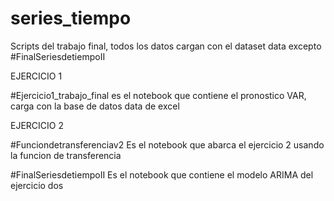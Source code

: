 # series_tiempo


Scripts del trabajo final, todos los datos cargan con el dataset data excepto #FinalSeriesdetiempoII

EJERCICIO 1

#Ejercicio1_trabajo_final
es el notebook que contiene el pronostico VAR, carga con la base de datos data de excel

EJERCICIO 2

#Funciondetransferenciav2
Es el notebook que abarca el ejercicio 2 usando la funcion de transferencia

#FinalSeriesdetiempoII
Es el notebook que contiene el modelo ARIMA del ejercicio dos
